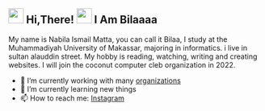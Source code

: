 <h2> <img src="https://user-images.githubusercontent.com/65858180/137293079-2440dbff-e887-4b1d-802c-49d49dcfd664.gif" width="30" /> Hi,There! <img src="https://user-images.githubusercontent.com/65858180/137293369-94c631b6-8a17-4256-927a-070da186734c.gif" width="30" /> I Am Bilaaaa </h2>

My name is Nabila Ismail Matta, you can call it Bilaa, I study at the Muhammadiyah University of Makassar, majoring in informatics. i live in sultan alauddin street. My hobby is reading, watching, writing and creating websites. I will join the coconut computer cleb organization in 2022.
<script src="https://gist.github.com/koddsson/35cc66c3240ab8f018f62670da6cfb71.js"></script>


- 🔭 I’m currently working with many [organizations](https://coconut.or.id/contact)
- 🌱 I’m currently learning new things
- 📫 How to reach me: [Instagram](https://instagram.com/nabilamatta26?igshid=NjIwNzIyMDk2Mg==)
